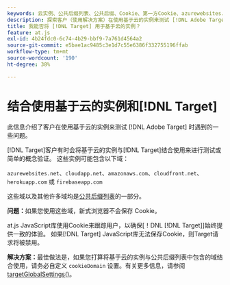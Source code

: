```yaml
---
keywords: 云实例、公共后缀列表、公共后缀、Cookie、第一方Cookie、azurewebsites.net、cloudapp.net、amazonaws.com、cloudfront.net、herokuapp.com、firebaseapp.com、targetGlobalSettings、cookieDomain、云实例5、云实例6、云实例7、云实例8、云实例9、公共后缀列表0、公共后缀列表1、公共后缀列表2、公共后缀列表3、公共后缀列表4、公共后缀列表5
description: 探索客户（使用解决方案）在使用基于云的实例来测试 [!DNL Adobe Target] 或进行概念验证时遇到的问题。
title: 我能否将 [!DNL Target] 用于基于云的实例？
feature: at.js
exl-id: 4b24fdc0-6c74-4b29-bbf9-7a761d4564a2
source-git-commit: e5bae1ac9485c3e1d7c55e6386f332755196ffab
workflow-type: tm+mt
source-wordcount: '190'
ht-degree: 38%

---
```


# 结合使用基于云的实例和[!DNL Target]

此信息介绍了客户在使用基于云的实例来测试 [!DNL Adobe Target] 时遇到的一些问题。

[!DNL Target]客户有时会将基于云的实例与[!DNL Target]结合使用来进行测试或简单的概念验证。 这些实例可能包含以下域：

`azurewebsites.net`、`cloudapp.net`、`amazonaws.com`、`cloudfront.net`、`herokuapp.com` 或 `firebaseapp.com`

这些域以及其他许多域均是[公共后缀列表](https://publicsuffix.org/list/public_suffix_list.dat)的一部分。

**问题：**&#x200B;如果您使用这些域，新式浏览器不会保存 Cookie。

at.js JavaScript库使用Cookie来跟踪用户，以确保[！DNL [!DNL Target]]始终提供一致的体验。 如果[!DNL Target] JavaScript库无法保存Cookie，则Target请求将被禁用。

**解决方案：**&#x200B;最佳做法是，如果您打算将基于云的实例与公共后缀列表中包含的域结合使用，请务必自定义 `cookieDomain` 设置。有关更多信息，请参阅 [targetGlobalSettings()](/help/dev/implement/client-side/atjs/atjs-functions/targetglobalsettings.md)。
